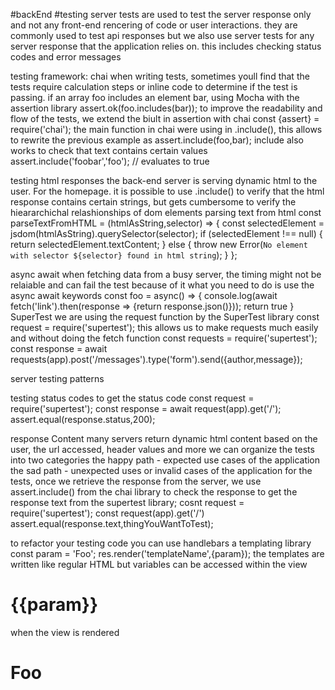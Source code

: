 #backEnd  #testing 
server tests are used to test the server response only and not any front-end rencering of code or user interactions.
they are commonly used to test api responses but we also use server tests for any server response that the application relies on. this includes checking status codes and error messages

testing framework: chai 
     when writing tests, sometimes youll find that the tests require calculation steps or inline code to determine if the test is passing.
          if an array foo includes an element bar, using Mocha with the assertion library 
               assert.ok(foo.includes(bar));
          to improve the readability and flow of the tests, we extend the biult in assertion with chai
               const {assert} = require('chai');
          the main function in chai were using in .include(), this allows to rewrite the previous example as 
               assert.include(foo,bar);
          include also works to check that text contains certain values
               assert.include('foobar','foo'); // evaluates to true
          
testing html responses 
     the back-end server is serving dynamic html to the user. For the homepage.
     it is possible to use .include() to verify that the html response contains certain strings, but gets cumbersome to verify the hieararchichal relashionships of dom elements
          parsing text from html
               const parseTextFromHTML = (htmlAsString,selector) => {
                    const selectedElement = jsdom(htmlAsString).querySelector(selector);
                    if (selectedElement !== null) {
                         return selectedElement.textContent;
                    } else {
                         throw new Error(`No element with selector ${selector} found in html string`);
                    }
               };

async await
     when fetching data from a busy server, the timing might not be relaiable and can fail the test because of it
     what you need to do is use the async await keywords
          const foo = async() => {
               console.log(await fetch('link').then(response => {return response.json()}));
               return true
          }
SuperTest 
     we are using the request function by the SuperTest library
          const request = require('supertest');
     this allows us to make requests much easily and without doing the fetch function
          const requests = require('supertest');
          const response = await requests(app).post('/messages').type('form').send({author,message});

server testing patterns 

testing status codes
     to get the status code 
          const request = require('supertest');
          const response = await request(app).get('/');
          assert.equal(response.status,200);

response Content 
     many servers return dynamic html content based on the user, the url accessed, header values and more
     we can organize the tests into two categories
          the happy path - expected use cases of the application
          the sad path - unexpected uses or invalid cases of the application
     for the tests, once we retrieve the response from the server, we use assert.include() from the chai library to check the response 
     to get the response text from the supertest library;
          cosnt request = require('supertest');
          const request(app).get('/')
          assert.equal(response.text,thingYouWantToTest);
     
to refactor your testing code you can use handlebars a templating library 
     const param = 'Foo';
     res.render('templateName',{param});
     the templates are written like regular HTML but variables can be accessed within the view 
          <h1>{{param}}</h1>
     when the view is rendered
          <h1>Foo</h1>
     
